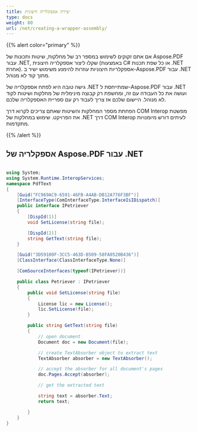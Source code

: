 ```yaml
---
title: יצירת אספקלריה חיצונית
type: docs
weight: 80
url: /net/creating-a-wrapper-assembly/
---
```


{{% alert color="primary" %}}

אם אתם זקוקים לשימוש במספר רב של מחלקות, שיטות ותכונות של Aspose.PDF עבור .NET, שקלו ליצור אספקלריה חיצונית (באמצעות C# או כל שפת תכנות .NET אחרת). אספקלריות חיצוניות עוזרות להימנע משימוש ישיר ב-Aspose.PDF עבור .NET מתוך קוד לא מנוהל.

גישה טובה היא לפתח אספקלריה של .NET שמתייחסת ל-Aspose.PDF עבור .NET ועושה את כל העבודה עם זה, ומחשפת רק קבוצה מינימלית של מחלקות ושיטות לקוד לא מנוהל. היישום שלכם אז צריך לעבוד רק עם ספריית האספקלריה שלכם.

הפחתת מספר המחלקות והשיטות שאתם צריכים לקרוא דרך COM Interop מפשטת את הפרויקט. שימוש במחלקות של .NET דרך COM Interop לעיתים דורש מיומנויות מתקדמות.

{{% /alert %}}

## אספקלריה של Aspose.PDF עבור .NET

```csharp

using System;
using System.Runtime.InteropServices;
namespace PdfText
{
    [Guid("FC969AC9-6591-46FB-A4AB-DB12A776F3BF")]
    [InterfaceType(ComInterfaceType.InterfaceIsIDispatch)]
    public interface IPetriever
    {
        [DispId(1)]
        void SetLicense(string file);

        [DispId(2)]
        string GetText(string file);
    }

    [Guid("3D59100F-3CC5-463D-B509-58FA0520B436")]
    [ClassInterface(ClassInterfaceType.None)]

    [ComSourceInterfaces(typeof(IPetriever))]

    public class Petriever : IPetriever
    {
        public void SetLicense(string file)
        {
            License lic = new License();
            lic.SetLicense(file);
        }

        public string GetText(string file)
        {
            // open document
            Document doc = new Document(file);

            // create TextAbsorber object to extract text
            TextAbsorber absorber = new TextAbsorber();

            // accept the absorber for all document's pages
            doc.Pages.Accept(absorber);

            // get the extracted text

            string text = absorber.Text;
            return text;

        }
    }
}

```

